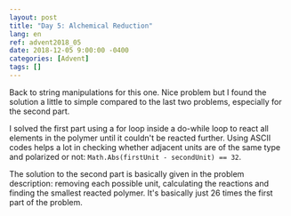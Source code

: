 ```yaml
---
layout: post
title: "Day 5: Alchemical Reduction"
lang: en
ref: advent2018_05
date: 2018-12-05 9:00:00 -0400
categories: [Advent]
tags: []
---
```

Back to string manipulations for this one. Nice problem but I found the solution a little to simple compared to the last two problems, especially for the second part.

I solved the first part using a for loop inside a do-while loop to react all elements in the polymer until it couldn't be reacted further. Using ASCII codes helps a lot in checking whether adjacent units are of the same type and polarized or not: ```Math.Abs(firstUnit - secondUnit) == 32```.

The solution to the second part is basically given in the problem description: removing each possible unit, calculating the reactions and finding the smallest reacted polymer. It's basically just 26 times the first part of the problem.